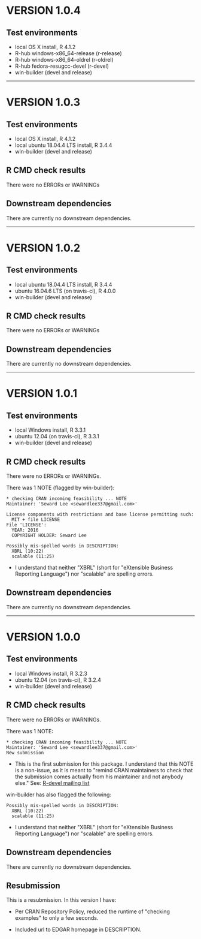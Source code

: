 # VERSION 1.0.4

## Test environments
* local OS X install, R 4.1.2
* R-hub windows-x86_64-release (r-release)
* R-hub windows-x86_64-oldrel (r-oldrel)
* R-hub fedora-resugcc-devel (r-devel)
* win-builder (devel and release)

---

# VERSION 1.0.3

## Test environments
* local OS X install, R 4.1.2
* local ubuntu 18.04.4 LTS install, R 3.4.4
* win-builder (devel and release)

## R CMD check results
There were no ERRORs or WARNINGs

## Downstream dependencies
There are currently no downstream dependencies.

---

# VERSION 1.0.2

## Test environments
* local ubuntu 18.04.4 LTS install, R 3.4.4
* ubuntu 16.04.6 LTS (on travis-ci), R 4.0.0
* win-builder (devel and release)

## R CMD check results
There were no ERRORs or WARNINGs

## Downstream dependencies
There are currently no downstream dependencies.

---


# VERSION 1.0.1

## Test environments
* local Windows install, R 3.3.1
* ubuntu 12.04 (on travis-ci), R 3.3.1
* win-builder (devel and release)

## R CMD check results
There were no ERRORs or WARNINGs.

There was 1 NOTE (flagged by win-builder):

```
* checking CRAN incoming feasibility ... NOTE
Maintainer: 'Seward Lee <sewardlee337@gmail.com>'

License components with restrictions and base license permitting such:
  MIT + file LICENSE
File 'LICENSE':
  YEAR: 2016
  COPYRIGHT HOLDER: Seward Lee

Possibly mis-spelled words in DESCRIPTION:
  XBRL (10:22)
  scalable (11:25)
```

* I understand that neither "XBRL" (short for "eXtensible Business Reporting Language") nor "scalable" are spelling errors.

## Downstream dependencies
There are currently no downstream dependencies.

---


# VERSION 1.0.0

## Test environments
* local Windows install, R 3.2.3
* ubuntu 12.04 (on travis-ci), R 3.2.4
* win-builder (devel and release)

## R CMD check results
There were no ERRORs or WARNINGs.

There was 1 NOTE:

```
* checking CRAN incoming feasibility ... NOTE
Maintainer: 'Seward Lee <sewardlee337@gmail.com>'
New submission
```

* This is the first submission for this package. I understand that this NOTE is a non-issue, as it is meant to "remind CRAN maintainers to check that the submission comes actually from his maintainer and not anybody else." See: [R-devel mailing list](https://mailman.stat.ethz.ch/pipermail/r-devel/2014-March/068497.html)

win-builder has also flagged the following:

```
Possibly mis-spelled words in DESCRIPTION:
  XBRL (10:22)
  scalable (11:25)
```

* I understand that neither "XBRL" (short for "eXtensible Business Reporting Language") nor "scalable" are spelling errors.

## Downstream dependencies
There are currently no downstream dependencies.

## Resubmission
This is a resubmission. In this version I have:

* Per CRAN Repository Policy, reduced the runtime of "checking examples" to only a few seconds.

* Included url to EDGAR homepage in DESCRIPTION.